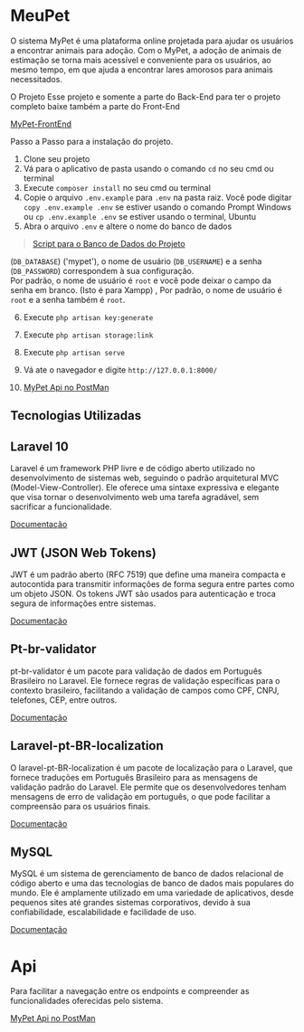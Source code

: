 # MeuPet

O sistema MyPet é uma plataforma online projetada para ajudar os usuários a encontrar animais para adoção. Com o MyPet, a adoção de animais de estimação se torna mais acessível e conveniente para os usuários, ao mesmo tempo, em que ajuda a encontrar lares amorosos para animais necessitados.

O Projeto
Esse projeto e somente a parte do Back-End para ter o projeto completo baixe também a parte do Front-End

[MyPet-FrontEnd](https://github.com/HenriqueGF1/MyPet-FrontEnd)

Passo a Passo para a instalação do projeto.

1. Clone seu projeto
2. Vá para o aplicativo de pasta usando o comando  `cd`  no seu cmd ou terminal
3. Execute  `composer install`  no seu cmd ou terminal
4. Copie o arquivo  `.env.example`  para  `.env`  na pasta raiz. Você pode digitar  `copy .env.example .env`  se estiver
   usando o comando Prompt Windows ou  `cp .env.example .env`  se estiver usando o terminal, Ubuntu
5. Abra o arquivo  `.env`  e altere o nome do banco de dados 

> [Script para o Banco de Dados do Projeto](/Banco%20de%20Dados/Script.sql)

(`DB_DATABASE`) ('mypet'), o nome de
   usuário (`DB_USERNAME`) e a senha (`DB_PASSWORD`) correspondem à sua configuração.  
   Por padrão, o nome de usuário é  `root`  e você pode deixar o campo da senha em branco.  (Isto é para Xampp) , Por
   padrão, o nome de usuário é  `root`  e a senha também é  `root`.

6. Execute  `php artisan key:generate`

9. Execute  `php artisan storage:link`
10. Execute  `php artisan serve`
11. Vá ate o navegador e digite `http://127.0.0.1:8000/`
12. [MyPet Api no PostMan](https://documenter.getpostman.com/view/11959429/2s9Yyy7dc6)

## Tecnologias Utilizadas

<h2>Laravel 10</h2>

Laravel é um framework PHP livre e de código aberto utilizado no desenvolvimento de sistemas web, seguindo o padrão arquitetural MVC (Model-View-Controller). Ele oferece uma sintaxe expressiva e elegante que visa tornar o desenvolvimento web uma tarefa agradável, sem sacrificar a funcionalidade.

[Documentação](https://laravel.com/docs/10.x)

<h2>JWT (JSON Web Tokens)</h2>
JWT é um padrão aberto (RFC 7519) que define uma maneira compacta e autocontida para transmitir informações de forma segura entre partes como um objeto JSON. Os tokens JWT são usados para autenticação e troca segura de informações entre sistemas.

[Documentação](https://jwt-auth.readthedocs.io/en/develop/laravel-installation/)

<h2>Pt-br-validator</h2>
pt-br-validator é um pacote para validação de dados em Português Brasileiro no Laravel. Ele fornece regras de validação específicas para o contexto brasileiro, facilitando a validação de campos como CPF, CNPJ, telefones, CEP, entre outros.

[Documentação](https://github.com/LaravelLegends/pt-br-validator)

<h2>Laravel-pt-BR-localization</h2>
O laravel-pt-BR-localization é um pacote de localização para o Laravel, que fornece traduções em Português Brasileiro para as mensagens de validação padrão do Laravel. Ele permite que os desenvolvedores tenham mensagens de erro de validação em português, o que pode facilitar a compreensão para os usuários finais.

[Documentação](https://github.com/lucascudo/laravel-pt-BR-localization)

<h2>MySQL</h2>
MySQL é um sistema de gerenciamento de banco de dados relacional de código aberto e uma das tecnologias de banco de dados mais populares do mundo. Ele é amplamente utilizado em uma variedade de aplicativos, desde pequenos sites até grandes sistemas corporativos, devido à sua confiabilidade, escalabilidade e facilidade de uso.

[Documentação](https://www.mysql.com/)

<h1>Api</h1>

Para facilitar a navegação entre os endpoints e compreender as funcionalidades oferecidas pelo sistema.

[MyPet Api no PostMan](https://documenter.getpostman.com/view/11959429/2s9Yyy7dc6)
